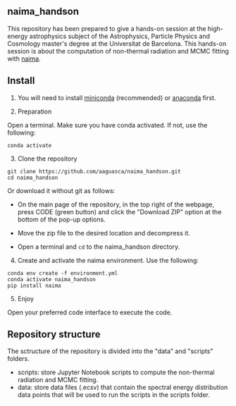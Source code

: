 ## naima_handson

This repository has been prepared to give a hands-on session at the high-energy astrophysics subject of the Astrophysics, Particle Physics and Cosmology master's degree at the Universitat de Barcelona. 
This hands-on session is about the computation of non-thermal radiation and MCMC fitting with [naima](https://naima.readthedocs.io/en/latest/index.html). 

## Install

1. You will need to install [miniconda](https://docs.conda.io/en/latest/miniconda.html) (recommended) or [anaconda](https://www.anaconda.com/distribution/#download-section) first. 

2. Preparation

Open a terminal. Make sure you have conda activated. If not, use the following: 
```
conda activate
```

3. Clone the repository
```
git clone https://github.com/aaguasca/naima_handson.git
cd naima_handson
```
Or download it without git as follows: 

- On the main page of the repository, in the top right of the webpage, press CODE (green button) and click the "Download ZIP" option at the bottom of the pop-up options. 

- Move the zip file to the desired location and decompress it. 

- Open a terminal and `cd` to the naima_handson directory. 

4. Create and activate the naima environment. Use the following:
```
conda env create -f environment.yml
conda activate naima_handson
pip install naima
```

5. Enjoy

Open your preferred code interface to execute the code.

## Repository structure

The sctructure of the repository is divided into the "data" and "scripts" folders.
- scripts: store Jupyter Notebook scripts to compute the non-thermal radiation and MCMC fitting.
- data: store data files (.ecsv) that contain the spectral energy distribution data points that will be used to run the scripts in the scripts folder.

